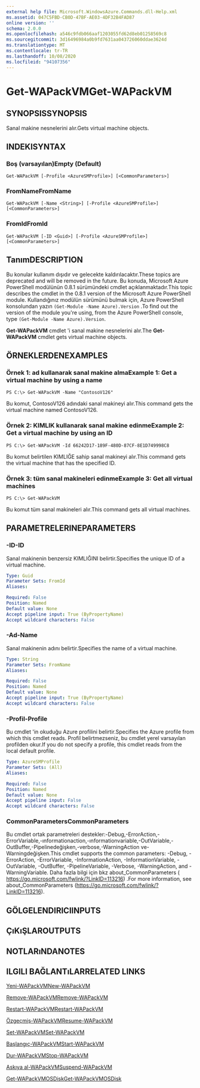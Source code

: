 ```yaml
---
external help file: Microsoft.WindowsAzure.Commands.dll-Help.xml
ms.assetid: 047C5FBD-CB0D-47BF-AE03-4DF32B4FAD87
online version: ''
schema: 2.0.0
ms.openlocfilehash: a546c9fdb066aaf1203055fd62d8eb01258569c8
ms.sourcegitcommit: 3d16496984a0b9fd7631aa043726060ddae3624d
ms.translationtype: MT
ms.contentlocale: tr-TR
ms.lasthandoff: 10/08/2020
ms.locfileid: "94107356"
---
```

# <span data-ttu-id="478b9-101">Get-WAPackVM</span><span class="sxs-lookup"><span data-stu-id="478b9-101">Get-WAPackVM</span></span>

## <span data-ttu-id="478b9-102">SYNOPSIS</span><span class="sxs-lookup"><span data-stu-id="478b9-102">SYNOPSIS</span></span>
<span data-ttu-id="478b9-103">Sanal makine nesnelerini alır.</span><span class="sxs-lookup"><span data-stu-id="478b9-103">Gets virtual machine objects.</span></span>

## <span data-ttu-id="478b9-104">INDEKI</span><span class="sxs-lookup"><span data-stu-id="478b9-104">SYNTAX</span></span>

### <span data-ttu-id="478b9-105">Boş (varsayılan)</span><span class="sxs-lookup"><span data-stu-id="478b9-105">Empty (Default)</span></span>
```
Get-WAPackVM [-Profile <AzureSMProfile>] [<CommonParameters>]
```

### <span data-ttu-id="478b9-106">FromName</span><span class="sxs-lookup"><span data-stu-id="478b9-106">FromName</span></span>
```
Get-WAPackVM [-Name <String>] [-Profile <AzureSMProfile>] [<CommonParameters>]
```

### <span data-ttu-id="478b9-107">FromId</span><span class="sxs-lookup"><span data-stu-id="478b9-107">FromId</span></span>
```
Get-WAPackVM [-ID <Guid>] [-Profile <AzureSMProfile>] [<CommonParameters>]
```

## <span data-ttu-id="478b9-108">Tanım</span><span class="sxs-lookup"><span data-stu-id="478b9-108">DESCRIPTION</span></span>
<span data-ttu-id="478b9-109">Bu konular kullanım dışıdır ve gelecekte kaldırılacaktır.</span><span class="sxs-lookup"><span data-stu-id="478b9-109">These topics are deprecated and will be removed in the future.</span></span>
<span data-ttu-id="478b9-110">Bu konuda, Microsoft Azure PowerShell modülünün 0.8.1 sürümündeki cmdlet açıklanmaktadır.</span><span class="sxs-lookup"><span data-stu-id="478b9-110">This topic describes the cmdlet in the 0.8.1 version of the Microsoft Azure PowerShell module.</span></span>
<span data-ttu-id="478b9-111">Kullandığınız modülün sürümünü bulmak için, Azure PowerShell konsolundan yazın `(Get-Module -Name Azure).Version` .</span><span class="sxs-lookup"><span data-stu-id="478b9-111">To find out the version of the module you're using, from the Azure PowerShell console, type `(Get-Module -Name Azure).Version`.</span></span>

<span data-ttu-id="478b9-112">**Get-WAPackVM** cmdlet 'i sanal makine nesnelerini alır.</span><span class="sxs-lookup"><span data-stu-id="478b9-112">The **Get-WAPackVM** cmdlet gets virtual machine objects.</span></span>

## <span data-ttu-id="478b9-113">ÖRNEKLERDEN</span><span class="sxs-lookup"><span data-stu-id="478b9-113">EXAMPLES</span></span>

### <span data-ttu-id="478b9-114">Örnek 1: ad kullanarak sanal makine alma</span><span class="sxs-lookup"><span data-stu-id="478b9-114">Example 1: Get a virtual machine by using a name</span></span>
```
PS C:\> Get-WAPackVM -Name "ContosoV126"
```

<span data-ttu-id="478b9-115">Bu komut, ContosoV126 adındaki sanal makineyi alır.</span><span class="sxs-lookup"><span data-stu-id="478b9-115">This command gets the virtual machine named ContosoV126.</span></span>

### <span data-ttu-id="478b9-116">Örnek 2: KIMLIK kullanarak sanal makine edinme</span><span class="sxs-lookup"><span data-stu-id="478b9-116">Example 2: Get a virtual machine by using an ID</span></span>
```
PS C:\> Get-WAPackVM -Id 66242D17-189F-480D-87CF-8E1D749998C8
```

<span data-ttu-id="478b9-117">Bu komut belirtilen KIMLIĞE sahip sanal makineyi alır.</span><span class="sxs-lookup"><span data-stu-id="478b9-117">This command gets the virtual machine that has the specified ID.</span></span>

### <span data-ttu-id="478b9-118">Örnek 3: tüm sanal makineleri edinme</span><span class="sxs-lookup"><span data-stu-id="478b9-118">Example 3: Get all virtual machines</span></span>
```
PS C:\> Get-WAPackVM
```

<span data-ttu-id="478b9-119">Bu komut tüm sanal makineleri alır.</span><span class="sxs-lookup"><span data-stu-id="478b9-119">This command gets all virtual machines.</span></span>

## <span data-ttu-id="478b9-120">PARAMETRELERINE</span><span class="sxs-lookup"><span data-stu-id="478b9-120">PARAMETERS</span></span>

### <span data-ttu-id="478b9-121">-ID</span><span class="sxs-lookup"><span data-stu-id="478b9-121">-ID</span></span>
<span data-ttu-id="478b9-122">Sanal makinenin benzersiz KIMLIĞINI belirtir.</span><span class="sxs-lookup"><span data-stu-id="478b9-122">Specifies the unique ID of a virtual machine.</span></span>

```yaml
Type: Guid
Parameter Sets: FromId
Aliases:

Required: False
Position: Named
Default value: None
Accept pipeline input: True (ByPropertyName)
Accept wildcard characters: False
```

### <span data-ttu-id="478b9-123">-Ad</span><span class="sxs-lookup"><span data-stu-id="478b9-123">-Name</span></span>
<span data-ttu-id="478b9-124">Sanal makinenin adını belirtir.</span><span class="sxs-lookup"><span data-stu-id="478b9-124">Specifies the name of a virtual machine.</span></span>

```yaml
Type: String
Parameter Sets: FromName
Aliases:

Required: False
Position: Named
Default value: None
Accept pipeline input: True (ByPropertyName)
Accept wildcard characters: False
```

### <span data-ttu-id="478b9-125">-Profil</span><span class="sxs-lookup"><span data-stu-id="478b9-125">-Profile</span></span>
<span data-ttu-id="478b9-126">Bu cmdlet 'in okuduğu Azure profilini belirtir.</span><span class="sxs-lookup"><span data-stu-id="478b9-126">Specifies the Azure profile from which this cmdlet reads.</span></span>
<span data-ttu-id="478b9-127">Profil belirtmezseniz, bu cmdlet yerel varsayılan profilden okur.</span><span class="sxs-lookup"><span data-stu-id="478b9-127">If you do not specify a profile, this cmdlet reads from the local default profile.</span></span>

```yaml
Type: AzureSMProfile
Parameter Sets: (All)
Aliases:

Required: False
Position: Named
Default value: None
Accept pipeline input: False
Accept wildcard characters: False
```

### <span data-ttu-id="478b9-128">CommonParameters</span><span class="sxs-lookup"><span data-stu-id="478b9-128">CommonParameters</span></span>
<span data-ttu-id="478b9-129">Bu cmdlet ortak parametreleri destekler:-Debug,-ErrorAction,-ErrorVariable,-ınformationaction,-ınformationvariable,-OutVariable,-OutBuffer,-Pipelinedeğişken,-verbose,-WarningAction ve-Warningdeğişken.</span><span class="sxs-lookup"><span data-stu-id="478b9-129">This cmdlet supports the common parameters: -Debug, -ErrorAction, -ErrorVariable, -InformationAction, -InformationVariable, -OutVariable, -OutBuffer, -PipelineVariable, -Verbose, -WarningAction, and -WarningVariable.</span></span> <span data-ttu-id="478b9-130">Daha fazla bilgi için bkz about_CommonParameters ( https://go.microsoft.com/fwlink/?LinkID=113216) .</span><span class="sxs-lookup"><span data-stu-id="478b9-130">For more information, see about_CommonParameters (https://go.microsoft.com/fwlink/?LinkID=113216).</span></span>

## <span data-ttu-id="478b9-131">GÖLGELENDIRICI</span><span class="sxs-lookup"><span data-stu-id="478b9-131">INPUTS</span></span>

## <span data-ttu-id="478b9-132">ÇıKıŞLAR</span><span class="sxs-lookup"><span data-stu-id="478b9-132">OUTPUTS</span></span>

## <span data-ttu-id="478b9-133">NOTLARıNDA</span><span class="sxs-lookup"><span data-stu-id="478b9-133">NOTES</span></span>

## <span data-ttu-id="478b9-134">ILGILI BAĞLANTıLAR</span><span class="sxs-lookup"><span data-stu-id="478b9-134">RELATED LINKS</span></span>

[<span data-ttu-id="478b9-135">Yeni-WAPackVM</span><span class="sxs-lookup"><span data-stu-id="478b9-135">New-WAPackVM</span></span>](./New-WAPackVM.md)

[<span data-ttu-id="478b9-136">Remove-WAPackVM</span><span class="sxs-lookup"><span data-stu-id="478b9-136">Remove-WAPackVM</span></span>](./Remove-WAPackVM.md)

[<span data-ttu-id="478b9-137">Restart-WAPackVM</span><span class="sxs-lookup"><span data-stu-id="478b9-137">Restart-WAPackVM</span></span>](./Restart-WAPackVM.md)

[<span data-ttu-id="478b9-138">Özgeçmiş-WAPackVM</span><span class="sxs-lookup"><span data-stu-id="478b9-138">Resume-WAPackVM</span></span>](./Resume-WAPackVM.md)

[<span data-ttu-id="478b9-139">Set-WAPackVM</span><span class="sxs-lookup"><span data-stu-id="478b9-139">Set-WAPackVM</span></span>](./Set-WAPackVM.md)

[<span data-ttu-id="478b9-140">Başlangıç-WAPackVM</span><span class="sxs-lookup"><span data-stu-id="478b9-140">Start-WAPackVM</span></span>](./Start-WAPackVM.md)

[<span data-ttu-id="478b9-141">Dur-WAPackVM</span><span class="sxs-lookup"><span data-stu-id="478b9-141">Stop-WAPackVM</span></span>](./Stop-WAPackVM.md)

[<span data-ttu-id="478b9-142">Askıya al-WAPackVM</span><span class="sxs-lookup"><span data-stu-id="478b9-142">Suspend-WAPackVM</span></span>](./Suspend-WAPackVM.md)

[<span data-ttu-id="478b9-143">Get-WAPackVMOSDisk</span><span class="sxs-lookup"><span data-stu-id="478b9-143">Get-WAPackVMOSDisk</span></span>](./Get-WAPackVMOSDisk.md)


